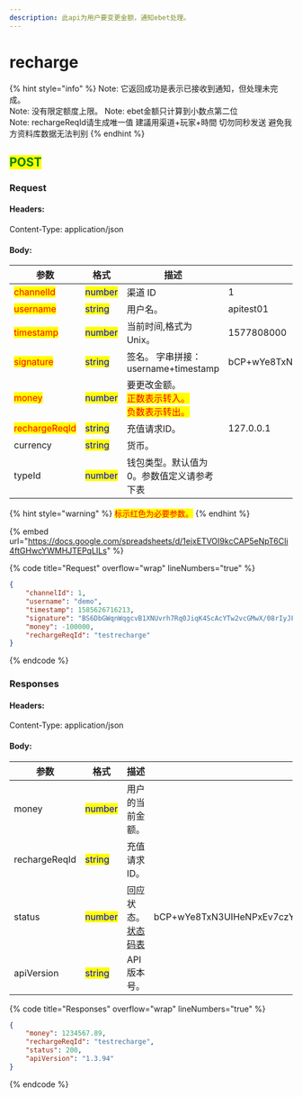 ```yaml
---
description: 此api为用户要变更金额，通知ebet处理。
---
```


# recharge

{% hint style="info" %}
Note: 它返回成功是表示已接收到通知，但处理未完成。 \
Note: 没有限定额度上限。 Note: ebet金额只计算到小数点第二位 \
Note: rechargeReqId请生成唯一值 建議用渠道+玩家+時間 切勿同秒发送 避免我方资料库数据无法判别
{% endhint %}

## <mark style="color:green;">POST</mark>

### **Request**

#### Headers:

Content-Type: application/json

#### Body:

<table><thead><tr><th>参数</th><th>格式</th><th>描述</th><th data-hidden>范例</th></tr></thead><tbody><tr><td><mark style="color:red;">channelId</mark></td><td><mark style="color:blue;">number</mark></td><td>渠道 ID</td><td>1</td></tr><tr><td><mark style="color:red;">username</mark></td><td><mark style="color:blue;">string</mark></td><td>用户名。</td><td>apitest01</td></tr><tr><td><mark style="color:red;">timestamp</mark></td><td><mark style="color:blue;">number</mark></td><td>当前时间,格式为Unix。</td><td>1577808000</td></tr><tr><td><mark style="color:red;">signature</mark></td><td><mark style="color:blue;">string</mark></td><td>签名。 字串拼接：username+timestamp</td><td>bCP+wYe8TxN3UIHeNPxEv7czYkXueoe1pKSB6IaUDfoR4mtFYcJl3rNFk8Uz84XAHfeD3mNE+p4gECOVw2JxxQ==</td></tr><tr><td><mark style="color:red;">money</mark></td><td><mark style="color:blue;">number</mark></td><td>要更改金额。 <br><mark style="color:red;">正数表示转入。</mark> <br><mark style="color:red;">负数表示转出。</mark></td><td></td></tr><tr><td><mark style="color:red;">rechargeReqId</mark></td><td><mark style="color:blue;">string</mark></td><td>充值请求ID。</td><td>127.0.0.1</td></tr><tr><td>currency</td><td><mark style="color:blue;">string</mark></td><td>货币。</td><td></td></tr><tr><td>typeId</td><td><mark style="color:blue;">number</mark></td><td>钱包类型。默认值为0。参数值定义请参考下表</td><td></td></tr></tbody></table>

{% hint style="warning" %}
<mark style="color:red;">标示红色为必要参数。</mark>
{% endhint %}

{% embed url="https://docs.google.com/spreadsheets/d/1ejxETVOI9kcCAP5eNpT6CIi4ftGHwcYWMHJTEPqLILs" %}

{% code title="Request" overflow="wrap" lineNumbers="true" %}
```json
{
    "channelId": 1,
    "username": "demo",
    "timestamp": 1585626716213,
    "signature": "BS6DbGWqnWqgcvB1XNUvrh7Rq0JiqK4ScAcYTw2vcGMwX/08rIyJF3+BYpz6dl+hIybtC4w47HGcYdlS9rBNUQ==",
    "money": -100000,
    "rechargeReqId": "testrecharge"
}
```
{% endcode %}

### **Responses**

#### Headers:

Content-Type: application/json

#### Body:

<table><thead><tr><th>参数</th><th>格式</th><th>描述</th><th data-hidden>范例</th></tr></thead><tbody><tr><td>money</td><td><mark style="color:blue;">number</mark></td><td>用户的当前金额。</td><td></td></tr><tr><td>rechargeReqId</td><td><mark style="color:blue;">string</mark></td><td>充值请求ID。</td><td></td></tr><tr><td>status</td><td><mark style="color:blue;">number</mark></td><td>回应状态。<a href="../../ebet-zhuang-tai-ma.md#ebet-xiang-ying-de-zhuang-tai-dai-ma">状态码表</a></td><td>bCP+wYe8TxN3UIHeNPxEv7czYkXueoe1pKSB6IaUDfoR4mtFYcJl3rNFk8Uz84XAHfeD3mNE+p4gECOVw2JxxQ==</td></tr><tr><td>apiVersion</td><td><mark style="color:blue;">string</mark></td><td>API版本号。</td><td></td></tr></tbody></table>

{% code title="Responses" overflow="wrap" lineNumbers="true" %}
```json
{
    "money": 1234567.89,
    "rechargeReqId": "testrecharge",
    "status": 200,
    "apiVersion": "1.3.94"
}
```
{% endcode %}
